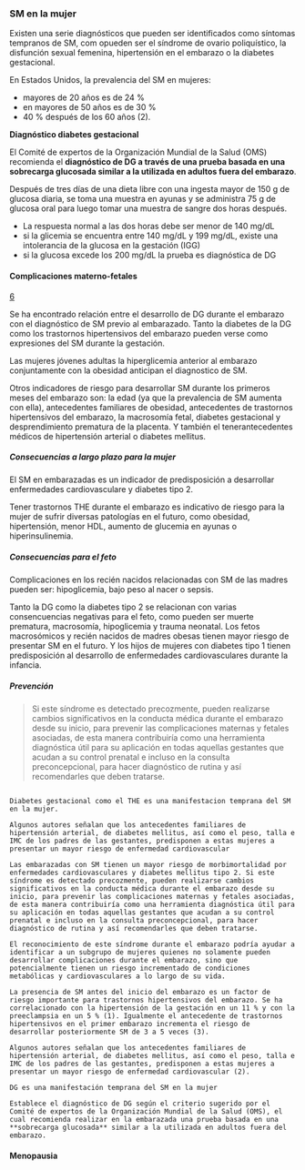 
### SM en la mujer



Existen una serie diagnósticos que pueden ser identificados como síntomas tempranos de SM, com opueden ser el síndrome de ovario poliquístico, la disfunción sexual femenina, hipertensión en el embarazo o la diabetes gestacional.

En Estados Unidos, la prevalencia del SM en mujeres:
- mayores de 20 años es de 24 %
- en mayores de 50 años es de 30 %
- 40 % después de los 60 años (2).

**Diagnóstico diabetes gestacional**

El Comité de expertos de la Organización Mundial de la Salud (OMS) recomienda el **diagnóstico de DG a través de una prueba basada en una sobrecarga glucosada similar a la utilizada en adultos fuera del embarazo**.

Después de tres días de una dieta libre con una ingesta mayor de 150 g de glucosa diaria, se toma una muestra en ayunas y se administra 75 g de glucosa oral para luego tomar una muestra de sangre dos horas después.  
  - La respuesta normal a las dos horas debe ser menor de 140 mg/dL
  - si la glicemia se encuentra entre 140 mg/dL y 199 mg/dL, existe una intolerancia de la glucosa en la gestación (IGG)
  - si la glucosa excede los 200 mg/dL la prueba es diagnóstica de DG

#### Complicaciones materno-fetales
[6](#6)

Se ha encontrado relación entre el desarrollo de DG durante el embarazo con el diagnóstico de SM previo al embarazado. Tanto la diabetes de la DG como los trastornos hipertensivos del embarazo pueden verse como expresiones del SM durante la gestación.

Las mujeres jóvenes adultas la hiperglicemia anterior al embarazo conjuntamente con la obesidad anticipan el diagnostico de SM.

Otros indicadores de riesgo para desarrollar SM durante los primeros meses del embarazo son: la edad (ya que la prevalencia de SM aumenta con ella), antecedentes familiares de obesidad, antecedentes de trastornos hipertensivos del embarazo, la macrosomía fetal, diabetes gestacional y desprendimiento prematura de la placenta. Y también el tenerantecedentes médicos de hipertensión arterial o diabetes mellitus.

##### Consecuencias a largo plazo para la mujer

El SM en embarazadas es un indicador de predisposición a desarrollar enfermedades cardiovasculare y diabetes tipo 2.

Tener trastornos THE durante el embarazo es indicativo de riesgo para la mujer de sufrir diversas patologías en el futuro, como obesidad, hipertensión, menor HDL, aumento de glucemia en ayunas o hiperinsulinemia.

##### Consecuencias para el feto

Complicaciones en los recién nacidos relacionadas con SM de las madres pueden ser: hipoglicemia, bajo peso al nacer o sepsis.  

Tanto la DG como la diabetes tipo 2 se relacionan con varias consencuencias negativas para el feto, como pueden ser muerte prematura, macrosomía, hipoglicemia y trauma neonatal. Los fetos macrosómicos y recién nacidos de madres obesas tienen mayor riesgo de presentar SM en el futuro. Y los hijos de mujeres con diabetes tipo 1 tienen predisposición al desarrollo de enfermedades cardiovasculares durante la infancia.

##### Prevención

> Si este síndrome es detectado precozmente, pueden realizarse cambios significativos en la conducta médica durante el embarazo desde su inicio, para prevenir las complicaciones maternas y fetales asociadas, de esta manera contribuiría como una herramienta diagnóstica útil para su aplicación en todas aquellas gestantes que acudan a su control prenatal e incluso en la consulta preconcepcional, para hacer diagnóstico de rutina y así recomendarles que deben tratarse.



```

Diabetes gestacional como el THE es una manifestacion temprana del SM en la mujer.

Algunos autores señalan que los antecedentes familiares de hipertensión arterial, de diabetes mellitus, así como el peso, talla e IMC de los padres de las gestantes, predisponen a estas mujeres a presentar un mayor riesgo de enfermedad cardiovascular

Las embarazadas con SM tienen un mayor riesgo de morbimortalidad por enfermedades cardiovasculares y diabetes mellitus tipo 2. Si este síndrome es detectado precozmente, pueden realizarse cambios significativos en la conducta médica durante el embarazo desde su inicio, para prevenir las complicaciones maternas y fetales asociadas, de esta manera contribuiría como una herramienta diagnóstica útil para su aplicación en todas aquellas gestantes que acudan a su control prenatal e incluso en la consulta preconcepcional, para hacer diagnóstico de rutina y así recomendarles que deben tratarse.

El reconocimiento de este síndrome durante el embarazo podría ayudar a identificar a un subgrupo de mujeres quienes no solamente pueden desarrollar complicaciones durante el embarazo, sino que potencialmente tienen un riesgo incrementado de condiciones metabólicas y cardiovasculares a lo largo de su vida.

La presencia de SM antes del inicio del embarazo es un factor de riesgo importante para trastornos hipertensivos del embarazo. Se ha correlacionado con la hipertensión de la gestación en un 11 % y con la preeclampsia en un 5 % (1). Igualmente el antecedente de trastornos hipertensivos en el primer embarazo incrementa el riesgo de desarrollar posteriormente SM de 3 a 5 veces (3).

Algunos autores señalan que los antecedentes familiares de hipertensión arterial, de diabetes mellitus, así como el peso, talla e IMC de los padres de las gestantes, predisponen a estas mujeres a presentar un mayor riesgo de enfermedad cardiovascular (2).

DG es una manifestación temprana del SM en la mujer

Establece el diagnóstico de DG según el criterio sugerido por el Comité de expertos de la Organización Mundial de la Salud (OMS), el cual recomienda realizar en la embarazada una prueba basada en una **sobrecarga glucosada** similar a la utilizada en adultos fuera del embarazo.

```

#### Menopausia


